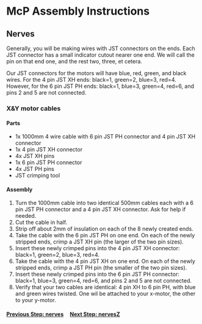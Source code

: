 # McP Assembly Instructions

## Nerves

Generally, you will be making wires with JST connectors on the ends.  Each JST connector has a small indicator cutout nearer one end.  We will call the pin on that end one, and the rest two, three, et cetera.  

Our JST connectors for the motors will have blue, red, green, and black wires.  For the 4 pin JST XH ends: black=1, green=2, blue=3, red=4.  However, for the 6 pin JST PH ends: black=1, blue=3, green=4, red=6, and pins 2 and 5 are not connected.

### X&Y motor cables
 


#### Parts  

* 1x 1000mm 4 wire cable with 6 pin JST PH connector and 4 pin JST XH connector
* 1x 4 pin JST XH connector
* 4x JST XH pins
* 1x 6 pin JST PH connector
* 4x JST PH pins
* JST crimping tool

#### Assembly

1. Turn the 1000mm cable into two identical 500mm cables each with a 6 pin JST PH connector and a 4 pin JST XH connector.  Ask for help if needed.
1. Cut the cable in half.
1. Strip off about 2mm of insulation on each of the 8 newly created ends.
1. Take the cable with the 6 pin JST PH on one end.  On each of the newly stripped ends, crimp a JST XH pin (the larger of the two pin sizes).
1. Insert these newly crimped pins into the 4 pin JST XH connector: black=1, green=2, blue=3, red=4.
1. Take the cable with the 4 pin JST XH on one end.  On each of the newly stripped ends, crimp a JST PH pin (the smaller of the two pin sizes).
1. Insert these newly crimped pins into the 6 pin JST PH connector: black=1, blue=3, green=4, red=6, and pins 2 and 5 are not connected.
1. Verify that your two cables are identical: 4 pin XH to 6 pin PH, with blue and green wires twisted.  One wil be attached to your x-motor, the other to your y-motor.


#### [Previous Step: nerves](nerves.md) &nbsp;&nbsp;&nbsp; [Next Step: nervesZ](nervesZ.md)


